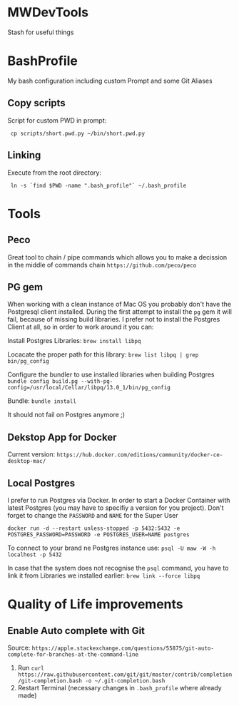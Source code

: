 # MWDevTools
Stash for useful things

# BashProfile
My bash configuration including custom Prompt and some Git Aliases

## Copy scripts

Script for custom PWD in prompt:
```
 cp scripts/short.pwd.py ~/bin/short.pwd.py
```

## Linking
Execute from the root directory:

```
 ln -s `find $PWD -name ".bash_profile"` ~/.bash_profile
```

# Tools

## Peco

Great tool to chain / pipe commands which allows you to make a decission in the middle of commands chain
`https://github.com/peco/peco`

## PG gem
When working with a clean instance of Mac OS you probably don't have the Postgresql client installed.
During the first attempt to install the `pg` gem it will fail, because of missing build libraries.
I prefer not to install the Postgres Client at all, so in order to work around it you can:

Install Postgres Libraries:
`brew install libpq`

Locacate the proper path for this library:
`brew list libpq | grep bin/pg_config`

Configure the bundler to use installed libraries when building Postgres
`bundle config build.pg --with-pg-config=/usr/local/Cellar/libpq/13.0_1/bin/pg_config`

Bundle:
`bundle install`

It should not fail on Postgres anymore ;)

## Dekstop App for Docker
Current version: `https://hub.docker.com/editions/community/docker-ce-desktop-mac/`

## Local Postgres
I prefer to run Postgres via Docker.
In order to start a Docker Container with latest Postgres (you may have to specifiy a version for you project).
Don't forget to change the `PASSWORD` and `NAME` for the Super User

`docker run -d --restart unless-stopped -p 5432:5432 -e POSTGRES_PASSWORD=PASSWORD -e POSTGRES_USER=NAME postgres`

To connect to your brand ne Postgres instance use:
`psql -U maw -W -h localhost -p 5432`

In case that the system does not recognise the `psql` command, you have to link it from Libraries we installed earlier:
`brew link --force libpq`

# Quality of Life improvements

## Enable Auto complete with Git

Source: `https://apple.stackexchange.com/questions/55875/git-auto-complete-for-branches-at-the-command-line`

1. Run `curl https://raw.githubusercontent.com/git/git/master/contrib/completion/git-completion.bash -o ~/.git-completion.bash`
2. Restart Terminal (necessary changes in `.bash_profile` where already made)

